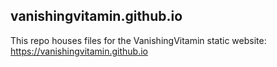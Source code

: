## vanishingvitamin.github.io

This repo houses files for the VanishingVitamin static website: https://vanishingvitamin.github.io
